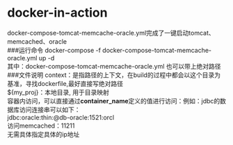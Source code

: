 # docker-in-action
docker-compose-tomcat-memcache-oracle.yml完成了一键启动tomcat、memcached、oracle<br/>
###运行命令
docker-compose -f docker-compose-tomcat-memcache-oracle.yml up  -d
<br>
其中：docker-compose-tomcat-memcache-oracle.yml 也可以带上绝对路径
###文件说明
context：是指路径的上下文，在build的过程中都会以这个目录为基准，寻找dockerfile,最好直接写绝对路径<br>
${my_proj}：本地目录, 用于目录映射 <br>
容器内访问，可以直接通过<b>container_name</b>定义的值进行访问：例如：jdbc的数据库访问连接串可以如下：<br>
jdbc:oracle:thin:@db-oracle:1521:orcl
<br>
访问memcached：11211<br>
无需具体指定具体的ip地址
